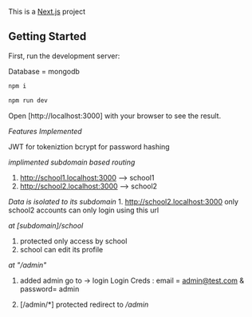 This is a [Next.js](https://nextjs.org) project
## Getting Started
First, run the development server:

Database = mongodb

```bash
npm i

npm run dev 
```

Open [http://localhost:3000] with your browser to see the result.


*Features Implemented*

 JWT for tokeniztion
 bcrypt for password hashing

 *implimented subdomain based routing*
 1. http://school1.localhost:3000 --> school1
 2. http://school2.localhost:3000 --> school2

 *Data is isolated to its subdomain*
    1. http://school2.localhost:3000 only school2 accounts can only login using this url

 *at [subdomain]/school*
 1. protected only access by school
 2. school can edit its profile

 *at "/admin"*
 1. added admin go to  -> login
    Login Creds : email = admin@test.com & password= admin

 2. [/admin/*] protected redirect to */admin*

<!-- end -->
